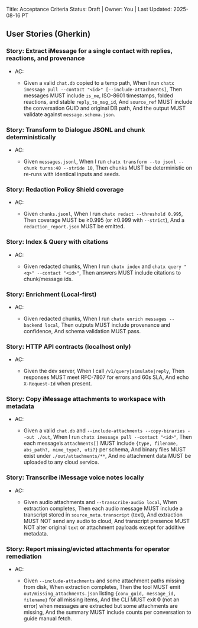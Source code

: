Title: Acceptance Criteria
Status: Draft | Owner: You | Last Updated: 2025-08-16 PT

## User Stories (Gherkin)

### Story: Extract iMessage for a single contact with replies, reactions, and provenance

* AC:

  * Given a valid `chat.db` copied to a temp path,
    When I run `chatx imessage pull --contact "<id>" [--include-attachments]`,
    Then messages MUST include `is_me`, ISO-8601 timestamps, folded reactions, and stable `reply_to_msg_id`,
    And `source_ref` MUST include the conversation GUID and original DB path,
    And the output MUST validate against `message.schema.json`.

### Story: Transform to Dialogue JSONL and chunk deterministically

* AC:

  * Given `messages.jsonl`,
    When I run `chatx transform --to jsonl --chunk turns:40 --stride 10`,
    Then chunks MUST be deterministic on re-runs with identical inputs and seeds.

### Story: Redaction Policy Shield coverage

* AC:

  * Given `chunks.jsonl`,
    When I run `chatx redact --threshold 0.995`,
    Then coverage MUST be ≥0.995 (or ≥0.999 with `--strict`),
    And a `redaction_report.json` MUST be emitted.

### Story: Index & Query with citations

* AC:

  * Given redacted chunks,
    When I run `chatx index` and `chatx query "<q>" --contact "<id>"`,
    Then answers MUST include citations to chunk/message ids.

### Story: Enrichment (Local-first)

* AC:

  * Given redacted chunks,
    When I run `chatx enrich messages --backend local`,
    Then outputs MUST include provenance and confidence,
    And schema validation MUST pass.

### Story: HTTP API contracts (localhost only)

* AC:

  * Given the dev server,
    When I call `/v1/query|simulate|reply`,
    Then responses MUST meet RFC-7807 for errors and 60s SLA,
    And echo `X-Request-Id` when present.

### Story: Copy iMessage attachments to workspace with metadata

* AC:

  * Given a valid `chat.db` and `--include-attachments --copy-binaries --out ./out`,
    When I run `chatx imessage pull --contact "<id>"`,
    Then each message’s `attachments[]` MUST include `{type, filename, abs_path?, mime_type?, uti?}` per schema,
    And binary files MUST exist under `./out/attachments/**`,
    And no attachment data MUST be uploaded to any cloud service.

### Story: Transcribe iMessage voice notes locally

* AC:

  * Given audio attachments and `--transcribe-audio local`,
    When extraction completes,
    Then each audio message MUST include a transcript stored in `source_meta.transcript` (text),
    And extraction MUST NOT send any audio to cloud,
    And transcript presence MUST NOT alter original `text` or attachment payloads except for additive metadata.

### Story: Report missing/evicted attachments for operator remediation

* AC:

  * Given `--include-attachments` and some attachment paths missing from disk,
    When extraction completes,
    Then the tool MUST emit `out/missing_attachments.json` listing `{conv_guid, message_id, filename}` for all missing items,
    And the CLI MUST exit **0** (not an error) when messages are extracted but some attachments are missing,
    And the summary MUST include counts per conversation to guide manual fetch.
